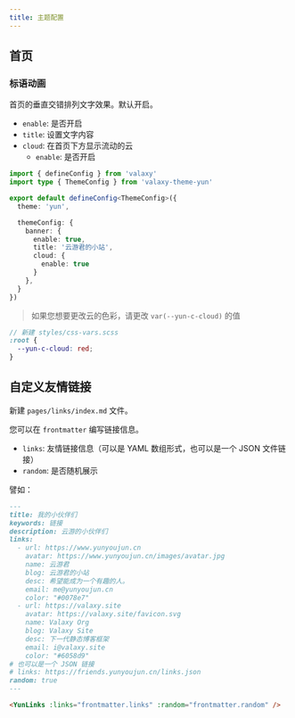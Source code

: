 ```yaml
---
title: 主题配置
---
```


## 首页

### 标语动画

首页的垂直交错排列文字效果。默认开启。

- `enable`: 是否开启
- `title`: 设置文字内容
- `cloud`: 在首页下方显示流动的云
  - `enable`: 是否开启

```ts
import { defineConfig } from 'valaxy'
import type { ThemeConfig } from 'valaxy-theme-yun'

export default defineConfig<ThemeConfig>({
  theme: 'yun',

  themeConfig: {
    banner: {
      enable: true,
      title: '云游君的小站',
      cloud: {
        enable: true
      }
    },
  }
})
```

> 如果您想要更改云的色彩，请更改 `var(--yun-c-cloud)` 的值

```scss
// 新建 styles/css-vars.scss
:root {
  --yun-c-cloud: red;
}
```

## 自定义友情链接

新建 `pages/links/index.md` 文件。

您可以在 `frontmatter` 编写链接信息。

- `links`: 友情链接信息（可以是 YAML 数组形式，也可以是一个 JSON 文件链接）
- `random`: 是否随机展示

譬如：

```md
---
title: 我的小伙伴们
keywords: 链接
description: 云游的小伙伴们
links:
  - url: https://www.yunyoujun.cn
    avatar: https://www.yunyoujun.cn/images/avatar.jpg
    name: 云游君
    blog: 云游君的小站
    desc: 希望能成为一个有趣的人。
    email: me@yunyoujun.cn
    color: "#0078e7"
  - url: https://valaxy.site
    avatar: https://valaxy.site/favicon.svg
    name: Valaxy Org
    blog: Valaxy Site
    desc: 下一代静态博客框架
    email: i@valaxy.site
    color: "#6058d9"
# 也可以是一个 JSON 链接
# links: https://friends.yunyoujun.cn/links.json
random: true
---

<YunLinks :links="frontmatter.links" :random="frontmatter.random" />
```
